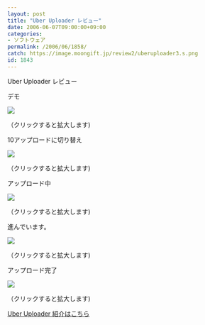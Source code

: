 ```yaml
---
layout: post
title: "Uber Uploader レビュー"
date: 2006-06-07T09:00:00+09:00
categories:
- ソフトウェア
permalink: /2006/06/1858/
catch: https://image.moongift.jp/review2/uberuploader3.s.png
id: 1843
---
```

Uber Uploader レビュー  
<!--more-->

デモ

  

[![](https://image.moongift.jp/review2/uberuploader1.s.png)](https://image.moongift.jp/review2/uberuploader1.png)  
  
（クリックすると拡大します)

  

10アップロードに切り替え

  

[![](https://image.moongift.jp/review2/uberuploader2.s.png)](https://image.moongift.jp/review2/uberuploader2.png)  
  
（クリックすると拡大します)

  

アップロード中

  

[![](https://image.moongift.jp/review2/uberuploader3.s.png)](https://image.moongift.jp/review2/uberuploader3.png)  
  
（クリックすると拡大します)

  

進んでいます。

  

[![](https://image.moongift.jp/review2/uberuploader4.s.png)](https://image.moongift.jp/review2/uberuploader4.png)  
  
（クリックすると拡大します)

  

アップロード完了

  

[![](https://image.moongift.jp/review2/uberuploader5.s.png)](https://image.moongift.jp/review2/uberuploader5.png)  
  
（クリックすると拡大します)

  

[Uber Uploader 紹介はこちら](http://oss.moongift.jp/intro/i-1849.html)

